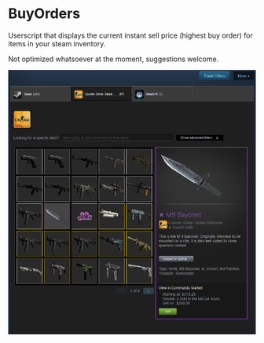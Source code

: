 # BuyOrders
Userscript that displays the current instant sell price (highest buy order) for items in your steam inventory.  

Not optimized whatsoever at the moment, suggestions welcome.

![Preview | width=235](media/preview.png)
